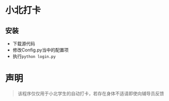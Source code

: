 # 小北打卡

## 安装
+ 下载源代码
+ 修改Config.py当中的配置项
+ 执行```python login.py```



# 声明
> 该程序仅仅用于小北学生的自动打卡，若存在身体不适请即使向辅导员反馈